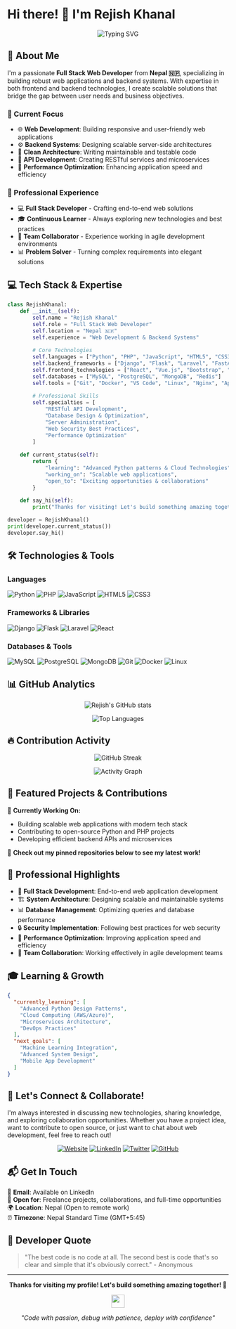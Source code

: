 # Hi there! 👋 I'm Rejish Khanal

<div align="center">
  
![Typing SVG](https://readme-typing-svg.herokuapp.com?font=Fira+Code&weight=500&size=24&pause=1000&color=F75C7E&center=true&vCenter=true&width=435&lines=Full+Stack+Web+Developer;Python+%26+PHP+Enthusiast;Backend+Systems+Architect;From+Nepal+%F0%9F%87%B3%F0%9F%87%B5)


</div>

## 🚀 About Me

I'm a passionate **Full Stack Web Developer** from **Nepal 🇳🇵**, specializing in building robust web applications and backend systems. With expertise in both frontend and backend technologies, I create scalable solutions that bridge the gap between user needs and business objectives.

### 🎯 Current Focus
- 🌐 **Web Development**: Building responsive and user-friendly web applications
- ⚙️ **Backend Systems**: Designing scalable server-side architectures
- 🔧 **Clean Architecture**: Writing maintainable and testable code
- 📱 **API Development**: Creating RESTful services and microservices
- 🚀 **Performance Optimization**: Enhancing application speed and efficiency

### 🏢 Professional Experience
- 💻 **Full Stack Developer** - Crafting end-to-end web solutions
- 🎓 **Continuous Learner** - Always exploring new technologies and best practices
- 🤝 **Team Collaborator** - Experience working in agile development environments
- 📊 **Problem Solver** - Turning complex requirements into elegant solutions

## 💻 Tech Stack & Expertise

```python
class RejishKhanal:
    def __init__(self):
        self.name = "Rejish Khanal"
        self.role = "Full Stack Web Developer"
        self.location = "Nepal 🇳🇵"
        self.experience = "Web Development & Backend Systems"
        
        # Core Technologies
        self.languages = ["Python", "PHP", "JavaScript", "HTML5", "CSS3", "SQL"]
        self.backend_frameworks = ["Django", "Flask", "Laravel", "FastAPI"]
        self.frontend_technologies = ["React", "Vue.js", "Bootstrap", "jQuery"]
        self.databases = ["MySQL", "PostgreSQL", "MongoDB", "Redis"]
        self.tools = ["Git", "Docker", "VS Code", "Linux", "Nginx", "Apache"]
        
        # Professional Skills
        self.specialties = [
            "RESTful API Development",
            "Database Design & Optimization",
            "Server Administration",
            "Web Security Best Practices",
            "Performance Optimization"
        ]
        
    def current_status(self):
        return {
            "learning": "Advanced Python patterns & Cloud Technologies",
            "working_on": "Scalable web applications",
            "open_to": "Exciting opportunities & collaborations"
        }
        
    def say_hi(self):
        print("Thanks for visiting! Let's build something amazing together! 🚀")

developer = RejishKhanal()
print(developer.current_status())
developer.say_hi()
```

## 🛠️ Technologies & Tools

### Languages
![Python](https://img.shields.io/badge/-Python-3776AB?style=for-the-badge&logo=python&logoColor=white)
![PHP](https://img.shields.io/badge/-PHP-777BB4?style=for-the-badge&logo=php&logoColor=white)
![JavaScript](https://img.shields.io/badge/-JavaScript-F7DF1E?style=for-the-badge&logo=javascript&logoColor=black)
![HTML5](https://img.shields.io/badge/-HTML5-E34F26?style=for-the-badge&logo=html5&logoColor=white)
![CSS3](https://img.shields.io/badge/-CSS3-1572B6?style=for-the-badge&logo=css3&logoColor=white)

### Frameworks & Libraries
![Django](https://img.shields.io/badge/-Django-092E20?style=for-the-badge&logo=django&logoColor=white)
![Flask](https://img.shields.io/badge/-Flask-000000?style=for-the-badge&logo=flask&logoColor=white)
![Laravel](https://img.shields.io/badge/-Laravel-FF2D20?style=for-the-badge&logo=laravel&logoColor=white)
![React](https://img.shields.io/badge/-React-61DAFB?style=for-the-badge&logo=react&logoColor=black)

### Databases & Tools
![MySQL](https://img.shields.io/badge/-MySQL-4479A1?style=for-the-badge&logo=mysql&logoColor=white)
![PostgreSQL](https://img.shields.io/badge/-PostgreSQL-336791?style=for-the-badge&logo=postgresql&logoColor=white)
![MongoDB](https://img.shields.io/badge/-MongoDB-47A248?style=for-the-badge&logo=mongodb&logoColor=white)
![Git](https://img.shields.io/badge/-Git-F05032?style=for-the-badge&logo=git&logoColor=white)
![Docker](https://img.shields.io/badge/-Docker-2496ED?style=for-the-badge&logo=docker&logoColor=white)
![Linux](https://img.shields.io/badge/-Linux-FCC624?style=for-the-badge&logo=linux&logoColor=black)

## 📊 GitHub Analytics

<div align="center">
  
![Rejish's GitHub stats](https://github-readme-stats.vercel.app/api?username=rejish7&show_icons=true&theme=radical&hide_border=true&include_all_commits=true&count_private=true)

![Top Languages](https://github-readme-stats.vercel.app/api/top-langs/?username=rejish7&layout=compact&theme=radical&hide_border=true&langs_count=8)

</div>

## 🔥 Contribution Activity

<div align="center">

![GitHub Streak](https://github-readme-streak-stats.herokuapp.com/?user=rejish7&theme=radical&hide_border=true)

![Activity Graph](https://github-readme-activity-graph.vercel.app/graph?username=rejish7&theme=redical&hide_border=true)

</div>

## 🌟 Featured Projects & Contributions

<!-- Replace with your actual projects -->
🔨 **Currently Working On:**
- Building scalable web applications with modern tech stack
- Contributing to open-source Python and PHP projects
- Developing efficient backend APIs and microservices

📌 **Check out my pinned repositories below to see my latest work!**

## 💼 Professional Highlights

- 🎯 **Full Stack Development**: End-to-end web application development
- 🏗️ **System Architecture**: Designing scalable and maintainable systems
- 📊 **Database Management**: Optimizing queries and database performance
- 🔒 **Security Implementation**: Following best practices for web security
- 🚀 **Performance Optimization**: Improving application speed and efficiency
- 👥 **Team Collaboration**: Working effectively in agile development teams

## 🎓 Learning & Growth

```json
{
  "currently_learning": [
    "Advanced Python Design Patterns",
    "Cloud Computing (AWS/Azure)",
    "Microservices Architecture",
    "DevOps Practices"
  ],
  "next_goals": [
    "Machine Learning Integration",
    "Advanced System Design",
    "Mobile App Development"
  ]
}
```

## 🤝 Let's Connect & Collaborate!

I'm always interested in discussing new technologies, sharing knowledge, and exploring collaboration opportunities. Whether you have a project idea, want to contribute to open source, or just want to chat about web development, feel free to reach out!

<div align="center">

[![Website](https://img.shields.io/badge/🌐_Website-rejishkhanal.com.np-4285F4?style=for-the-badge&logoColor=white)](https://www.rejishkhanal.com.np)
[![LinkedIn](https://img.shields.io/badge/LinkedIn-Rejish_Khanal-0A66C2?style=for-the-badge&logo=linkedin&logoColor=white)](https://www.linkedin.com/in/rejish-khanal/)
[![Twitter](https://img.shields.io/badge/Twitter-@KhanalRejish-1DA1F2?style=for-the-badge&logo=twitter&logoColor=white)](https://twitter.com/KhanalRejish)
[![GitHub](https://img.shields.io/badge/GitHub-rejish7-181717?style=for-the-badge&logo=github&logoColor=white)](https://github.com/rejish7)

</div>

## 📬 Get In Touch

📧 **Email**: Available on LinkedIn  
💬 **Open for**: Freelance projects, collaborations, and full-time opportunities  
🌍 **Location**: Nepal (Open to remote work)  
⏰ **Timezone**: Nepal Standard Time (GMT+5:45)

## 💭 Developer Quote

> "The best code is no code at all. The second best is code that's so clear and simple that it's obviously correct." - Anonymous

---

<div align="center">
  
**Thanks for visiting my profile! Let's build something amazing together! 🚀**

<img src="https://raw.githubusercontent.com/MartinHeinz/MartinHeinz/master/wave.gif" width="30px" height="30px">

*"Code with passion, debug with patience, deploy with confidence"*

</div>

